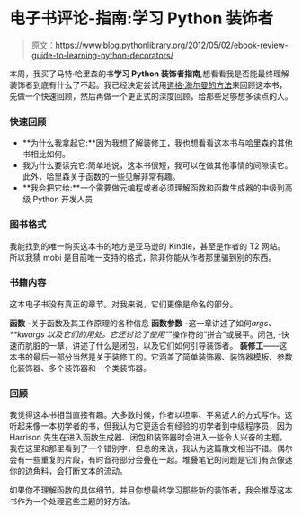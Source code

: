 # 电子书评论-指南:学习 Python 装饰者

> 原文：<https://www.blog.pythonlibrary.org/2012/05/02/ebook-review-guide-to-learning-python-decorators/>

本周，我买了马特·哈里森的书**学习 Python 装饰者指南**,想看看我是否能最终理解装饰者到底有什么了不起。我已经决定尝试用[道格·海尔曼的方法](http://www.doughellmann.com/articles/bookreviews/progit.html)来回顾这本书，先做一个快速回顾，然后再做一个更正式的深度回顾，给那些足够想多读点的人。

### 快速回顾

*   **为什么我拿起它:**因为我想了解装修工，我也想看看这本书与哈里森的其他书相比如何。
*   我为什么要读完它:简单地说，这本书很短，我可以在做其他事情的间隙读它。此外，哈里森关于函数的一些见解非常有趣。
*   **我会把它给:**一个需要做元编程或者必须理解函数和函数生成器的中级到高级 Python 开发人员

### 图书格式

我能找到的唯一购买这本书的地方是亚马逊的 Kindle，甚至是作者的 T2 网站。所以我猜 mobi 是目前唯一支持的格式，除非你能从作者那里骗到别的东西。

### 书籍内容

这本电子书没有真正的章节。对我来说，它们更像是命名的部分。

**函数** -关于函数及其工作原理的各种信息
**函数参数** -这一章讲述了如何*args、**kwargs 以及它们的用处。它还讨论了使用“*”操作符的“拼合”或展平。闭包, -快速而肮脏的一章，讲述了什么是闭包，以及它们如何引导装饰者。
**装修工**——这本书的最后一部分当然是关于装修工的。它涵盖了简单装饰器、装饰器模板、参数化装饰器、多个装饰器和一个类装饰器。

### 回顾

我觉得这本书相当直接有趣。大多数时候，作者以坦率、平易近人的方式写作。这听起来像一本初学者的书，但我认为它更适合有经验的初学者到中级程序员，因为 Harrison 先生在进入函数生成器、闭包和装饰器时会进入一些令人兴奋的主题。我在这里和那里看到了一个错别字，但总的来说，我认为这篇散文相当不错。偶尔会有一些重复的片段，有时音符部分会叠在一起。堆叠笔记的问题是它们有点像迷你的边角料，会打断文本的流动。

如果你不理解函数的具体细节，并且你想最终学习那些新的装饰者，我会推荐这本书作为一个处理这些主题的好方法。